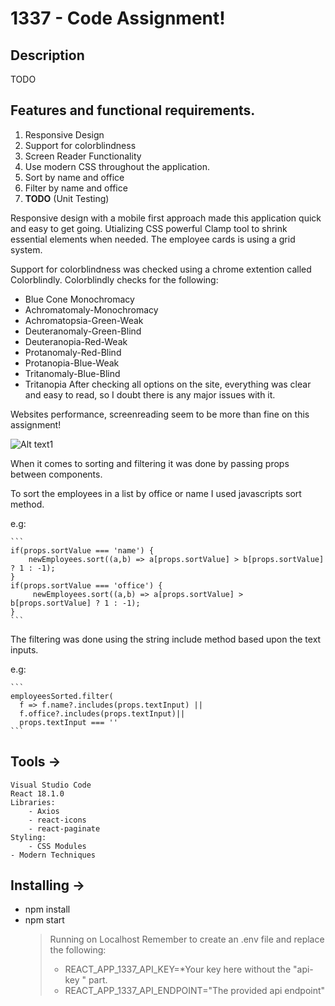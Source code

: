 # 1337 - Code Assignment!

## Description

TODO

## Features and functional requirements.

1. Responsive Design
2. Support for colorblindness
3. Screen Reader Functionality
4. Use modern CSS throughout the application.
5. Sort by name and office
6. Filter by name and office
7. ****TODO**** (Unit Testing)

Responsive design with a mobile first approach made this application quick and easy to get going. 
Utializing CSS powerful Clamp tool to shrink essential elements when needed.
The employee cards is using a grid system.

Support for colorblindness was checked using a chrome extention called Colorblindly.
Colorblindly checks for the following:
   - Blue Cone Monochromacy
   - Achromatomaly-Monochromacy
   - Achromatopsia-Green-Weak
   - Deuteranomaly-Green-Blind
   - Deuteranopia-Red-Weak
   - Protanomaly-Red-Blind
   - Protanopia-Blue-Weak
   - Tritanomaly-Blue-Blind
   - Tritanopia
After checking all options on the site, everything was clear and easy to read, so I doubt there is any
major issues with it.

Websites performance, screenreading seem to be more than fine on this assignment!

![Alt text1](https://i.gyazo.com/1bf160ae4a72be035b7ff502f55269c6.png)

When it comes to sorting and filtering it was done by passing props between components.

To sort the employees in a list by office or name I used javascripts sort method.

e.g:
	
	```
	if(props.sortValue === 'name') {
	    newEmployees.sort((a,b) => a[props.sortValue] > b[props.sortValue] ? 1 : -1);
	}
	if(props.sortValue === 'office') {
	     newEmployees.sort((a,b) => a[props.sortValue] > b[props.sortValue] ? 1 : -1);
	}
	```   
 The filtering was done using the string include method based upon the text inputs.
 
 e.g:
 
	```
	employeesSorted.filter(
	  f => f.name?.includes(props.textInput) || 
	  f.office?.includes(props.textInput)|| 
	  props.textInput === ''
	```
## Tools ->
	Visual Studio Code
	React 18.1.0
	Libraries: 
		- Axios
		- react-icons
		- react-paginate 
	Styling:
		- CSS Modules
    - Modern Techniques

## Installing ->
- npm install
- npm start
	> Running on Localhost
	> Remember to create an .env file and replace the following:
	>- REACT_APP_1337_API_KEY=*Your key here without the "api-key " part.
	>- REACT_APP_1337_API_ENDPOINT="The provided api endpoint"

